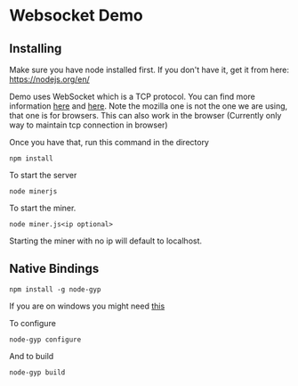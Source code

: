 # Websocket Demo

## Installing
Make sure you have node installed first. If you don't have it, get it from here: https://nodejs.org/en/


Demo uses WebSocket which is a TCP protocol.
You can find more information [here](https://tools.ietf.org/html/rfc6455) and  [here](https://developer.mozilla.org/en-US/docs/Web/API/WebSockets_API). Note the mozilla one is not the one we are using, that one is for browsers. This can also work in the browser (Currently only way to maintain tcp connection in browser)

Once you have that, run this command in the directory
```
npm install
```
To start the server
```
node minerjs
```
To start the miner.
```
node miner.js<ip optional>
```
Starting the miner with no ip will default to localhost.

## Native Bindings
```
npm install -g node-gyp
```
If you are on windows you might need [this](https://www.npmjs.com/package/windows-build-tools)


To configure
```
node-gyp configure
```

And to build
```
node-gyp build
```